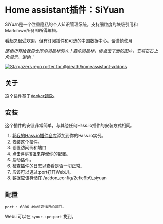 # Home assistant插件：SiYuan

SiYuan是一个注重隐私的个人知识管理系统，支持细粒度的块级引用和Markdown所见即所得编辑。

看起来很受欢迎，但有订阅插件和可选的中国数据中心。请谨慎使用

_感谢所有给我的仓库添加星标的人！要添加星标，请点击下面的图片，它将在右上角显示。谢谢！_

[![Stargazers repo roster for @jdeath/homeassistant-addons](https://reporoster.com/stars/jdeath/homeassistant-addons)](https://github.com/jdeath/homeassistant-addons/stargazers)

## 关于

这个插件基于[docker镜像](https://github.com/siyuan-note/siyuan)。

## 安装

这个插件的安装非常简单，与其他任何Hass.io插件的安装方式相同。

1. [将我的Hass.io插件仓库][repository]添加到你的Hass.io实例。
1. 安装这个插件。
1. 设置访问码和端口
1. 点击`保存`按钮来存储你的配置。
1. 启动插件。
1. 检查插件的日志以查看是否一切正常。
1. 应该可以通过<your-ip>:port打开WebUI。
1. 数据应该存储在 /addon_config/2effc9b9_siyuan

## 配置

```
port : 6806 #你想要运行的端口。
```

Webui可以在 `<your-ip>:port` 找到。

[repository]: https://github.com/jdeath/homeassistant-addons